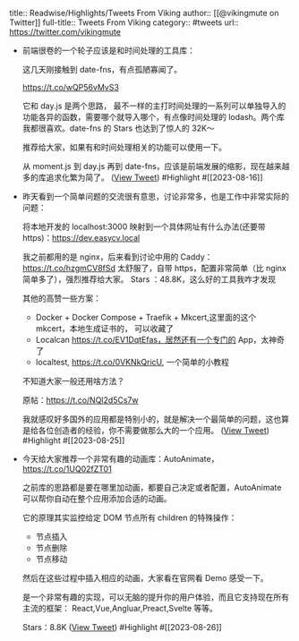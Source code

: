 title:: Readwise/Highlights/Tweets From Viking
author:: [[@vikingmute on Twitter]]
full-title:: Tweets From Viking
category:: #tweets
url:: https://twitter.com/vikingmute

- 前端很卷的一个轮子应该是和时间处理的工具库：
  
  这几天刚接触到 date-fns，有点孤陋寡闻了。
  
  https://t.co/wQP56vMvS3
  
  它和 day.js 是两个思路， 最不一样的主打时间处理的一系列可以单独导入的功能各异的函数，需要哪个就导入哪个，有点像时间处理的 lodash。两个库我都很喜欢。date-fns 的 Stars 也达到了惊人的 32K～
  
  推荐给大家，如果有和时间处理相关的功能可以使用一下。
  
  从 moment.js 到 day.js 再到 date-fns，应该是前端发展的缩影，现在越来越多的库追求化繁为简了。 ([View Tweet](https://twitter.com/vikingmute/status/1691714622301307239)) #Highlight #[[2023-08-16]]
- 昨天看到一个简单问题的交流很有意思，讨论非常多，也是工作中非常实际的问题：
  
  将本地开发的 localhost:3000 映射到一个具体网址有什么办法(还要带 https)：https://dev.easycv.local 
  
  我之前都用的是 nginx，后来看到讨论中用的 Caddy：
  https://t.co/hzgmCV8fSd
  太舒服了，自带 https，配置非常简单（比 nginx 简单多了），强烈推荐给大家。
  Stars ：48.8K，这么好的工具我咋才发现
  
  其他的高赞一些方案：
  
  * Docker + Docker Compose + Traefik + Mkcert,这里面的这个 mkcert，本地生成证书的， 可以收藏了
  * Localcan https://t.co/EV1DqtEfas，居然还有一个专门的 App，太神奇了
  * localtest, https://t.co/0VKNkQricU, 一个简单的小教程
  
  不知道大家一般还用啥方法？
  
  原帖：https://t.co/NQl2d5Cs7w
  
  我就感叹好多国外的应用都是特别小的，就是解决一个最简单的问题，这也算是给各位创造者的经验，你不需要做那么大的一个应用。 ([View Tweet](https://twitter.com/vikingmute/status/1694539022125949393)) #Highlight #[[2023-08-25]]
- 今天给大家推荐一个非常有趣的动画库：AutoAnimate，
  https://t.co/1UQ02fZT01
  
  之前库的思路都是要在哪里加动画，都要自己决定或者配置，AutoAnimate 可以帮你自动在整个应用添加合适的动画。
  
  它的原理其实监控给定 DOM 节点所有 children 的特殊操作：
  * 节点插入
  * 节点删除
  * 节点移动
  
  然后在这些过程中插入相应的动画，大家看在官网看 Demo 感受一下。
  
  是一个非常有趣的实现，可以无脑的提升你的用户体验，而且它支持现在所有主流的框架：
  React,Vue,Angluar,Preact,Svelte 等等。
  
  Stars：8.8K ([View Tweet](https://twitter.com/vikingmute/status/1695248357885870363)) #Highlight #[[2023-08-26]]